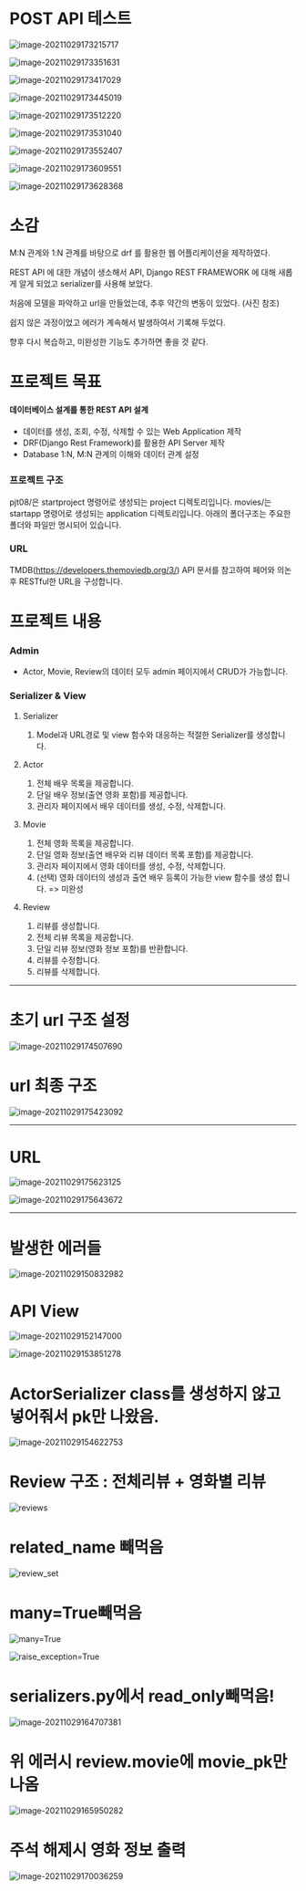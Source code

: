 # POST API 테스트

![image-20211029173215717](README.assets/image-20211029173215717.png)

![image-20211029173351631](README.assets/image-20211029173351631.png)

![image-20211029173417029](README.assets/image-20211029173417029.png)

![image-20211029173445019](README.assets/image-20211029173445019.png)

![image-20211029173512220](README.assets/image-20211029173512220.png)

![image-20211029173531040](README.assets/image-20211029173531040.png)

![image-20211029173552407](README.assets/image-20211029173552407.png)

![image-20211029173609551](README.assets/image-20211029173609551.png)

![image-20211029173628368](README.assets/image-20211029173628368.png)





# 소감

M:N 관계와 1:N 관계를 바탕으로 drf 를 활용한 웹 어플리케이션을 제작하였다. 

REST API 에 대한 개념이 생소해서 API, Django REST FRAMEWORK 에 대해 새롭게 알게 되었고 serializer를 사용해 보았다.

처음에 모델을 파악하고 url을 만들었는데, 추후 약간의 변동이 있었다. (사진 참조)

쉽지 않은 과정이었고 에러가 계속해서 발생하여서 기록해 두었다. 

향후 다시 복습하고, 미완성한 기능도 추가하면 좋을 것 같다. 



# 프로젝트 목표

#### 데이터베이스 설계를 통한 REST API 설계

- 데이터를 생성, 조회, 수정, 삭제할 수 있는 Web Application 제작
- DRF(Django Rest Framework)를 활용한 API Server 제작
- Database 1:N, M:N 관계의 이해와 데이터 관계 설정

### 프로젝트 구조

 pjt08/은 startproject 명령어로 생성되는 project 디렉토리입니다. movies/는 startapp 명령어로 생성되는 application 디렉토리입니다. 아래의 폴더구조는 주요한 폴더와 파일만 명시되어 있습니다.

### URL

TMDB(https://developers.themoviedb.org/3/) API 문서를 참고하여 페어와 의논 후 RESTful한 URL을 구성합니다.

# 프로젝트 내용

### Admin

- Actor, Movie, Review의 데이터 모두 admin 페이지에서 CRUD가 가능합니다.

### Serializer & View 

1. Serializer
   1. Model과 URL경로 및 view 함수와 대응하는 적절한 Serializer를 생성합니 다.

2. Actor
   1. 전체 배우 목록을 제공합니다.
   2. 단일 배우 정보(출연 영화 포함)를 제공합니다.
   3. 관리자 페이지에서 배우 데이터를 생성, 수정, 삭제합니다.

3. Movie
   1. 전체 영화 목록을 제공합니다.
   2. 단일 영화 정보(출연 배우와 리뷰 데이터 목록 포함)를 제공합니다.
   3. 관리자 페이지에서 영화 데이터를 생성, 수정, 삭제합니다.
   4. (선택) 영화 데이터의 생성과 출연 배우 등록이 가능한 view 함수를 생성 합니다. => 미완성

4. Review
   1. 리뷰를 생성합니다.
   2. 전체 리뷰 목록을 제공합니다.
   3. 단일 리뷰 정보(영화 정보 포함)를 반환합니다.
   4. 리뷰를 수정합니다.
   5. 리뷰를 삭제합니다.





---



# 초기 url 구조 설정

![image-20211029174507690](/Users/euijinpang/my-pjt/pjt08/README.assets/image-20211029174507690.png)

# url 최종 구조

![image-20211029175423092](/Users/euijinpang/my-pjt/pjt08/README.assets/image-20211029175423092.png)





---



# URL

![image-20211029175623125](/Users/euijinpang/my-pjt/pjt08/README.assets/image-20211029175623125.png)

![image-20211029175643672](/Users/euijinpang/my-pjt/pjt08/README.assets/image-20211029175643672.png)



---



# 발생한 에러들

![image-20211029150832982](README.assets/image-20211029150832982.png)



# API View

![image-20211029152147000](README.assets/image-20211029152147000.png)

![image-20211029153851278](README.assets/image-20211029153851278.png)

# ActorSerializer class를 생성하지 않고 넣어줘서 pk만 나왔음.

![image-20211029154622753](README.assets/image-20211029154622753.png)





# Review 구조 : 전체리뷰 + 영화별 리뷰

![reviews](README.assets/reviews-16354903656611.png)



# related_name 빼먹음

![review_set](README.assets/review_set.png)

# many=True빼먹음

![many=True](README.assets/many=True.png)



![raise_exception=True](README.assets/raise_exception=True.png)



# serializers.py에서 read_only빼먹음!

![image-20211029164707381](README.assets/image-20211029164707381.png)



# 위 에러시 review.movie에 movie_pk만 나옴

![image-20211029165950282](README.assets/image-20211029165950282.png)

# 주석 해제시 영화 정보 출력

![image-20211029170036259](README.assets/image-20211029170036259.png)


